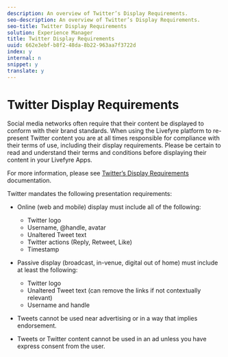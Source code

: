 ```yaml
---
description: An overview of Twitter’s Display Requirements.
seo-description: An overview of Twitter’s Display Requirements.
seo-title: Twitter Display Requirements
solution: Experience Manager
title: Twitter Display Requirements
uuid: 662e3ebf-b8f2-48da-8b22-963aa7f3722d
index: y
internal: n
snippet: y
translate: y
---
```


# Twitter Display Requirements

Social media networks often require that their content be displayed to conform with their brand standards. When using the Livefyre platform to re-present Twitter content you are at all times responsible for compliance with their terms of use, including their display requirements. Please be certain to read and understand their terms and conditions before displaying their content in your Livefyre Apps.

For more information, please see [ Twitter’s Display Requirements](https://about.twitter.com/company/display-requirements) documentation.

Twitter mandates the following presentation requirements:

* Online (web and mobile) display must include all of the following:
    * Twitter logo
    * Username, @handle, avatar
    * Unaltered Tweet text
    * Twitter actions (Reply, Retweet, Like)
    * Timestamp

* Passive display (broadcast, in-venue, digital out of home) must include at least the following:
    * Twitter logo
    * Unaltered Tweet text (can remove the links if not contextually relevant)
    * Username and handle

* Tweets cannot be used near advertising or in a way that implies endorsement.
* Tweets or Twitter content cannot be used in an ad unless you have express consent from the user.
